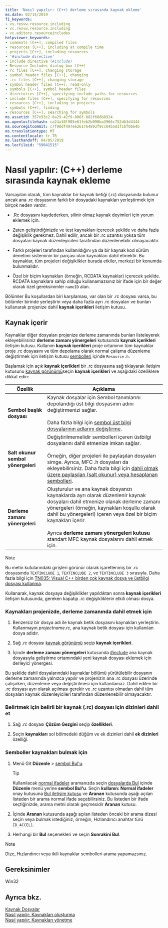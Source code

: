 ```yaml
---
title: 'Nasıl yapılır: (C++) derleme sırasında kaynak ekleme'
ms.date: 02/14/2019
f1_keywords:
- vs.resvw.resource.including
- vc.resvw.resource.including
- vc.editors.resourceincludes
helpviewer_keywords:
- comments [C++], compiled files
- resources [C++], including at compile time
- projects [C++], including resources
- '#include directive'
- include directive (#include)
- Resource Includes dialog box [C++]
- rc files [C++], changing storage
- symbol header files [C++], changing
- .rc files [C++], changing storage
- symbol header files [C++], read-only
- symbols [C++], symbol header files
- directories [C++], specifying include paths for resources
- include files [C++], specifying for resources
- resources [C++], including in projects
- symbols [C++], finding
- resources [C++], searching for symbols
ms.assetid: 357e93c2-0a29-42f9-806f-882f688b8924
ms.openlocfilehash: ca24a10f905e61feb2b090ba3966c752db3d4444
ms.sourcegitcommit: c7f90df497e6261764893f9cc04b5d1f1bf0b64b
ms.translationtype: MT
ms.contentlocale: tr-TR
ms.lasthandoff: 04/05/2019
ms.locfileid: "59041515"
---
```

# <a name="how-to-include-resources-at-compile-time-c"></a>Nasıl yapılır: (C++) derleme sırasında kaynak ekleme

Varsayılan olarak, tüm kaynaklar bir kaynak betiği (.rc) dosyasında bulunur ancak ana .rc dosyasının farklı bir dosyadaki kaynakları yerleştirmek için birçok neden vardır:

- .Rc dosyasını kaydederken, silinir olmaz kaynak deyimleri için yorum eklemek için.

- Zaten geliştirdiğinizde ve test kaynakları içerecek şekilde ve daha fazla değişiklik gerekmez. Dahil edilir, ancak bir .rc uzantısı yoksa tüm dosyaları kaynak düzenleyicileri tarafından düzenlenebilir olmayacaktır.

- Farklı projeleri tarafından kullanıldığını ya da bir kaynak kod sürüm denetimi sisteminin bir parçası olan kaynakları dahil etmektir. Bu kaynaklar, tüm projeleri değişiklikler burada etkiler, merkezi bir konumda bulunmalıdır.

- Özel bir biçim kaynakları (örneğin, RCDATA kaynaklar) içerecek şekilde. RCDATA kaynaklara sahip olduğu kullanamazsınız bir ifade için bir değer olarak özel gereksinimler `nameID` alan.

Bölümler Bu koşullardan biri karşılaması, var olan bir .rc dosyası varsa, bu bölümler birinde yerleştirin veya daha fazla ayrı .rc dosyaları ve bunları kullanarak projenize dahil **kaynak içerikleri** iletişim kutusu.

## <a name="resource-includes"></a>Kaynak içerir

Kaynaklar diğer dosyaları projenize derleme zamanında bunları listeleyerek ekleyebilirsiniz **derleme zamanı yönergeleri** kutusunda **kaynak içerikleri** iletişim kutusu. Kullanım **kaynak içerikleri** proje ortamının tüm kaynaklar proje .rc dosyasını ve tüm depolama olarak normal çalışma düzenleme değiştirmek için iletişim kutusu [sembolleri](../windows/symbols-resource-identifiers.md) içinde `Resource.h`.

Başlamak için açık **kaynak içerikleri** bir .rc dosyasına sağ tıklayarak iletişim kutusunu [kaynak görünümü](how-to-create-a-resource-script-file.md#create-resources)seçin **kaynak içerikleri** ve aşağıdaki özelliklere dikkat edin:

| Özellik | Açıklama |
|---|---|
| **Sembol başlık dosyası** | Kaynak dosyalar için Sembol tanımlarını depolandığı üst bilgi dosyasının adını değiştirmenizi sağlar.<br/><br/>Daha fazla bilgi için [sembol üst bilgi dosyalarının adlarını değiştirme](../windows/changing-the-names-of-symbol-header-files.md). |
| **Salt okunur sembol yönergeleri** | Değiştirilmemelidir sembolleri içeren üstbilgi dosyalarını dahil etmenize imkan sağlar.<br/><br/>Örneğin, diğer projeleri ile paylaşılan dosyaları simge. Ayrıca, MFC .h dosyaları da ekleyebilirsiniz. Daha fazla bilgi için [dahil olmak üzere paylaşılan (salt okunur) veya hesaplanan sembolleri](../windows/including-shared-read-only-or-calculated-symbols.md). |
| **Derleme zamanı yönergeleri** | Oluşturulur ve ana kaynak dosyanızı kaynaklarda ayrı olarak düzenlenir kaynak dosyaları dahil etmenize olanak derleme zamanı yönergeleri (örneğin, kaynakları koşullu olarak dahil bu yönergeleri) içeren veya özel bir biçim kaynakları içerir.<br/><br/>Ayrıca **derleme zamanı yönergeleri kutusu** standart MFC kaynak dosyalarını dahil etmek için. |

> [!NOTE]
> Bu metin kutularındaki girişleri görünür olarak işaretlenmiş bir .rc dosyasında `TEXTINCLUDE 1`, `TEXTINCLUDE 2`, ve `TEXTINCLUDE 3` sırasıyla. Daha fazla bilgi için [TN035: Visual C++ birden çok kaynak dosya ve üstbilgi dosyası kullanma](../mfc/tn035-using-multiple-resource-files-and-header-files-with-visual-cpp.md).

Kullanarak, kaynak dosyaya değişiklikler yapıldıktan sonra **kaynak içerikleri** iletişim kutusunda, gereken kapatıp *.rc* değişikliklerin etkili olması dosya.

### <a name="to-include-resources-in-your-project-at-compile-time"></a>Kaynakları projenizde, derleme zamanında dahil etmek için

1. Benzersiz bir dosya adı ile kaynak betik dosyasını kaynakları yerleştirin. Kullanmayın *projectname.rc*, ana kaynak betik dosyası için kullanılan dosya adıdır.

1. Sağ *.rc* dosyası [kaynak görünümü](how-to-create-a-resource-script-file.md#create-resources) seçip **kaynak içerikleri**.

1. İçinde **derleme zamanı yönergeleri** kutusunda [#include](../preprocessor/hash-include-directive-c-cpp.md) ana kaynak dosyasıyla geliştirme ortamındaki yeni kaynak dosyası eklemek için derleyici yönergesi.

Bu şekilde dahil dosyalarındaki kaynaklar bölümü yürütülebilir dosyanın derleme zamanında yalnızca yapılır ve projenizin ana .rc dosyası üzerinde çalışırken, düzenleme veya değiştirilmesi için kullanılamaz. Dahil edilen bir .rc dosyası ayrı olarak açılması gerekir ve .rc uzantısı olmadan dahil tüm dosyaları kaynak düzenleyicileri tarafından düzenlenebilir olmayacaktır.

### <a name="to-specify-include-directories-for-a-specific-resource-rc-file"></a>Belirtmek için belirli bir kaynak (.rc) dosyası için dizinleri dahil et

1. Sağ *.rc* dosyası **Çözüm Gezgini** seçip **özellikleri**.

1. Seçin **kaynakları** sol bölmedeki düğüm ve ek dizinleri dahil **ek dizinleri** özelliği.

### <a name="to-find-symbols-in-resources"></a>Semboller kaynakları bulmak için

1. Menü Git **Düzenle** > [sembol Bul'u](/visualstudio/ide/go-to).

   > [!TIP]
   > Kullanılacak [normal ifadeler](/visualstudio/ide/using-regular-expressions-in-visual-studio) aramanızda seçin [dosyalarda Bul](/visualstudio/ide/reference/find-command) içinde **Düzenle** menü yerine **sembol Bul'u**. Seçin **kullanın: Normal ifadeler** onay kutusuna [Bul iletişim kutusu](/visualstudio/ide/finding-and-replacing-text) ve **Aranan** kutusunda aşağı açılan listeden bir arama normal ifade seçebilirsiniz. Bu listeden bir ifade seçtiğinizde, arama metni olarak geçmesidir **Aranan** kutusu.

1. İçinde **Aranan** kutusunda aşağı açılan listeden önceki bir arama dizesi seçin veya bulmak istediğiniz, örneğin, Hızlandırıcı anahtar türü `ID_ACCEL1`.

1. Herhangi bir **Bul** seçenekleri ve seçin **Sonrakini Bul**.

> [!NOTE]
> Dize, Hızlandırıcı veya ikili kaynaklar sembolleri arama yapamazsınız.

## <a name="requirements"></a>Gereksinimler

Win32

## <a name="see-also"></a>Ayrıca bkz.

[Kaynak Dosyalar](../windows/resource-files-visual-studio.md)<br/>
[Nasıl yapılır: Kaynakları oluşturma](../windows/how-to-create-a-resource-script-file.md)<br/>
[Nasıl yapılır: Kaynakları yönetme](../windows/how-to-copy-resources.md)<br/>